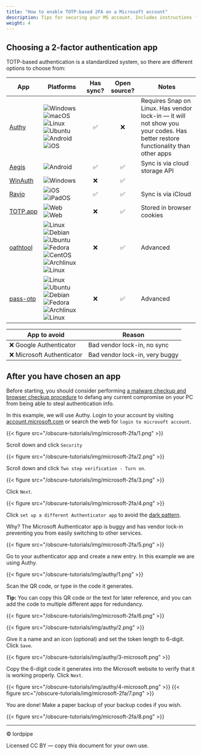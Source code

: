 ```yaml
---
title: "How to enable TOTP-based 2FA on a Microsoft account"
description: Tips for securing your MS account. Includes instructions for generic TOTP without having to use the Microsoft Authenticator app.
weight: 4
---
```


## Choosing a 2-factor authentication app

TOTP-based authentication is a standardized system, so there are different options to choose from:

| App | Platforms | Has sync? | Open source? | Notes |
|-|-|:-:|:-:|-|
| [Authy](https://authy.com/) | ![Windows](/obscure-tutorials/img/icons/platforms/WIN.png) ![macOS](/obscure-tutorials/img/icons/platforms/MAC.png) ![Linux](/obscure-tutorials/img/icons/platforms/LIN.png) ![Ubuntu](/obscure-tutorials/img/icons/platforms/UBT.png) ![Android](/obscure-tutorials/img/icons/platforms/AND.png) ![iOS](/obscure-tutorials/img/icons/platforms/IOS.png) | ✅ | ❌ | Requires Snap on Linux. Has vendor lock-in &mdash; it will not show you your codes. Has better restore functionality than other apps |
| [Aegis](https://getaegis.app/) | ![Android](/obscure-tutorials/img/icons/platforms/AND.png) | ✅ | ✅ | Sync is via cloud storage API |
| [WinAuth](https://winauth.github.io/winauth/index.html) |![Windows](/obscure-tutorials/img/icons/platforms/WIN.png) | ❌ | ✅ | | |
| [Ravio](https://apps.apple.com/us/app/raivo-otp/id1459042137?platform=iphone) |![iOS](/obscure-tutorials/img/icons/platforms/IOS.png) ![iPadOS](/obscure-tutorials/img/icons/platforms/IPA.png) | ✅ | ✅ | Sync is via iCloud |
| [TOTP.app](https://totp.app/) | ![Web](/obscure-tutorials/img/icons/platforms/FOS.png) ![Web](/obscure-tutorials/img/icons/platforms/COS.png) | ❌ | ✅ | Stored in browser cookies |
| [oathtool](https://www.nongnu.org/oath-toolkit/) | ![Linux](/obscure-tutorials/img/icons/platforms/LIN.png) ![Debian](/obscure-tutorials/img/icons/platforms/DEB.png) ![Ubuntu](/obscure-tutorials/img/icons/platforms/UBT.png) ![Fedora](/obscure-tutorials/img/icons/platforms/FED.png) ![CentOS](/obscure-tutorials/img/icons/platforms/CES.png) ![Archlinux](/obscure-tutorials/img/icons/platforms/ARL.png) ![Linux](/obscure-tutorials/img/icons/platforms/BSD.png) | ❌ | ✅ | Advanced |
| [pass-otp](https://github.com/tadfisher/pass-otp) | ![Linux](/obscure-tutorials/img/icons/platforms/LIN.png) ![Ubuntu](/obscure-tutorials/img/icons/platforms/UBT.png) ![Debian](/obscure-tutorials/img/icons/platforms/DEB.png) ![Fedora](/obscure-tutorials/img/icons/platforms/FED.png) ![Archlinux](/obscure-tutorials/img/icons/platforms/ARL.png) ![Linux](/obscure-tutorials/img/icons/platforms/BSD.png) | ❌ | ✅ | Advanced |

<!--| [Bitwarden Premium](https://bitwarden.com/download/) | ![Windows](/obscure-tutorials/img/icons/platforms/WIN.png) ![macOS](/obscure-tutorials/img/icons/platforms/MAC.png) ![Linux](/obscure-tutorials/img/icons/platforms/LIN.png) ![Ubuntu](/obscure-tutorials/img/icons/platforms/UBT.png) ![Debian](/obscure-tutorials/img/icons/platforms/DEB.png) ![Fedora](/obscure-tutorials/img/icons/platforms/FED.png) ![Android](/obscure-tutorials/img/icons/platforms/AND.png) ![iOS](/obscure-tutorials/img/icons/platforms/IOS.png) | ✅ | ✅ | ✅ | Costs money |-->

| App to avoid | Reason |
|-|-|
| ❌ Google Authenticator | Bad vendor lock-in, no sync |
| ❌ Microsoft Authenticator | Bad vendor lock-in, very buggy |

## After you have chosen an app

Before starting, you should consider performing [a malware checkup and browser checkup procedure](/obscure-tutorials/docs/security-tips/full-malware-checkup) to defang any current compromise on your PC from being able to steal authentication info.

In this example, we will use Authy. Login to your account by visiting [account.microsoft.com](https://account.microsoft.com) or search the web for `login to microsoft account`.

{{< figure src="/obscure-tutorials/img/microsoft-2fa/1.png" >}}

Scroll down and click `Security`

{{< figure src="/obscure-tutorials/img/microsoft-2fa/2.png" >}}

Scroll down and click `Two step verification - Turn on`.

{{< figure src="/obscure-tutorials/img/microsoft-2fa/3.png" >}}

Click `Next`.

{{< figure src="/obscure-tutorials/img/microsoft-2fa/4.png" >}}

Click `set up a different Authenticator app` to avoid the [dark pattern](https://en.wikipedia.org/wiki/Dark_pattern).

Why? The Microsoft Authenticator app is buggy and has vendor lock-in preventing you from easily switching to other services.

{{< figure src="/obscure-tutorials/img/microsoft-2fa/5.png" >}}

Go to your authenticator app and create a new entry. In this example we are using Authy.

{{< figure src="/obscure-tutorials/img/authy/1.png" >}}

Scan the QR code, or type in the code it generates.

**Tip:** You can copy this QR code or the text for later reference, and you can add the code to multiple different apps for redundancy.

{{< figure src="/obscure-tutorials/img/microsoft-2fa/6.png" >}}

{{< figure src="/obscure-tutorials/img/authy/2.png" >}}

Give it a name and an icon (optional) and set the token length to 6-digit. Click `Save`.

{{< figure src="/obscure-tutorials/img/authy/3-microsoft.png" >}}

Copy the 6-digit code it generates into the Microsoft website to verify that it is working properly. Click `Next`.

{{< figure src="/obscure-tutorials/img/authy/4-microsoft.png" >}}
{{< figure src="/obscure-tutorials/img/microsoft-2fa/7.png" >}}

You are done! Make a paper backup of your backup codes if you wish.

{{< figure src="/obscure-tutorials/img/microsoft-2fa/8.png" >}}

---

© lordpipe

Licensed CC BY — copy this document for your own use.

